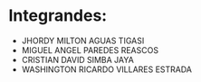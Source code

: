 # Integrandes:
- JHORDY MILTON AGUAS TIGASI
- MIGUEL ANGEL PAREDES REASCOS
- CRISTIAN DAVID SIMBA JAYA
- WASHINGTON RICARDO VILLARES ESTRADA
